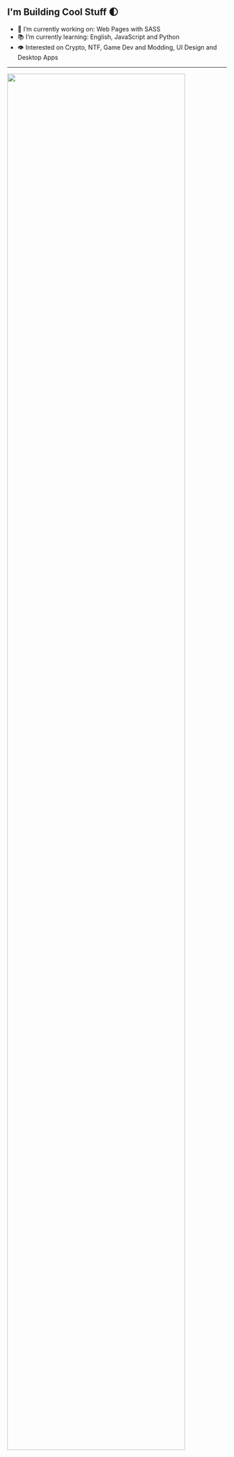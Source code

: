 ## I'm Building Cool Stuff :first_quarter_moon:

- :hammer: I’m currently working on: Web Pages with SASS
- :books: I’m currently learning: English, JavaScript and Python
- :eye: Interested on Crypto, NTF, Game Dev and Modding, UI Design and Desktop Apps

---


<img align="center" width="90%" src="https://github-readme-stats.vercel.app/api?username=Marffe&show_icons&?count_private=true=true&show_icons=true&theme=dracula">
